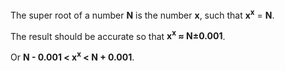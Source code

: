 The super root of a number **N** is the number **x**,
such that **x<sup>x</sup>** = **N**.

The result should be accurate so that  **x<sup>x</sup> &asymp; N&plusmn;0.001**.

Or **N - 0.001 < x<sup>x</sup> < N + 0.001**.
